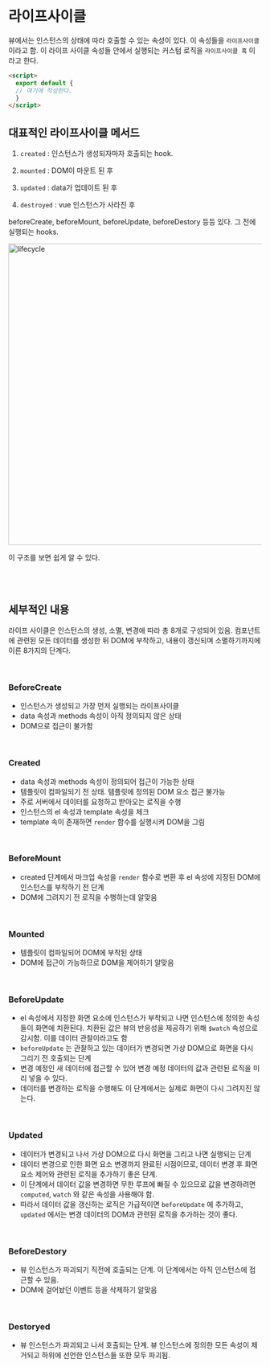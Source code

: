 # 라이프사이클

뷰에서는 인스턴스의 상태에 따라 호출할 수 있는 속성이 있다. 이 속성들을 `라이프사이클` 이라고 함. 이 라이프 사이클 속성들 안에서 실행되는 커스텀 로직을 `라이프사이클 훅` 이라고 한다.

```html
<script>
  export default {
  // 여기에 작성한다.
  }
</script>
```

## 대표적인 라이프사이클 메서드

1. `created` : 인스턴스가 생성되자마자 호출되는 hook.

2. `mounted`  : DOM이 마운트 된 후

3. `updated`  : data가 업데이트 된 후

4. `destroyed` : vue 인스턴스가 사라진 후

beforeCreate, beforeMount, beforeUpdate, beforeDestory 등등 있다. 그 전에 실행되는 hooks.

<img width="600" alt="lifecycle" src="https://user-images.githubusercontent.com/59427983/110242279-b007f480-7f98-11eb-9020-32c014a0e95e.png">

이 구조를 보면 쉽게 알 수 있다.

<br/>

<br/>

## 세부적인 내용

라이프 사이클은 인스턴스의 생성, 소멸, 변경에 따라 총 8개로 구성되어 있음. 컴포넌트에 관련된 모든 데이터를 생성한 뒤 DOM에 부착하고, 내용이 갱신되며 소멸하기까지에 이른 8가지의 단계다.

<br/>

### BeforeCreate

- 인스턴스가 생성되고 가장 먼저 실행되는 라이프사이클
- data 속성과 methods 속성이 아직 정의되지 않은 상태
- DOM으로 접근이 불가함

<br/>

### Created

- data 속성과 methods 속성이 정의되어 접근이 가능한 상태
- 템플릿이 컴파일되기 전 상태. 템플릿에 정의된 DOM 요소 접근 불가능
- 주로 서버에서 데이터를 요청하고 받아오는 로직을 수행
- 인스턴스의 el 속성과 template 속성을 체크
- template 속이 존재하면 `render` 함수를 실행시켜 DOM을 그림

<br/>

### BeforeMount

- created 단계에서 마크업 속성을 `render` 함수로 변환 후 el 속성에 지정된 DOM에 인스턴스를 부착하기 전 단계
- DOM에 그려지기 전 로직을 수행하는데 알맞음

<br/>

### Mounted

- 템플릿이 컴파일되어 DOM에 부착된 상태
- DOM에 접근이 가능하므로 DOM을 제어하기 알맞음

<br/>

### BeforeUpdate

- el 속성에서 지정한 화면 요소에 인스턴스가 부착되고 나면 인스턴스에 정의한 속성들이 화면에 치환된다. 치환된 값은 뷰의 반응성을 제공하기 위해 `$watch` 속성으로 감시함. 이를 데이터 관찰이라고도 함
- `beforeUpdate` 는 관찰하고 있는 데이터가 변경되면 가상 DOM으로 화면을 다시 그리기 전 호출되는 단계
- 변경 예정인 새 데이터에 접근할 수 있어 변경 예정 데이터의 값과 관련된 로직을 미리 넣을 수 있다.
- 데이터를 변경하는 로직을 수행해도 이 단계에서는 실제로 화면이 다시 그려지진 않는다.

<br/>

### Updated

- 데이터가 변경되고 나서 가상 DOM으로 다시 화면을 그리고 나면 실행되는 단계
- 데이터 변경으로 인한 화면 요소 변경까지 완료된 시점이므로, 데이터 변경 후 화면 요소 제어와 관련된 로직을 추가하기 좋은 단계.
- 이 단계에서 데이터 값을 변경하면 무한 루프에 빠질 수 있으므로 값을 변경하려면 `computed`, `watch` 와 같은 속성을 사용해야 함.
- 따라서 데이터 값을 갱신하는 로직은 가급적이면 `beforeUpdate` 에 추가하고, `updated` 에서는 변경 데이터의 DOM과 관련된 로직을 추가하는 것이 좋다.

<br/>

### BeforeDestory

- 뷰 인스턴스가 파괴되기 직전에 호출되는 단계. 이 단계에서는 아직 인스턴스에 접근할 수 있음.
- DOM에 걸어놨던 이벤트 등을 삭제하기 알맞음

<br/>

### Destoryed

- 뷰 인스턴스가 파괴되고 나서 호출되는 단계. 뷰 인스턴스에 정의한 모든 속성이 제거되고 하위에 선언한 인스턴스들 또한 모두 파괴됨.

